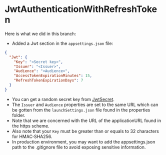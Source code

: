 ﻿# JwtAuthenticationWithRefreshToken

Here is what we did in this branch:

- Added a Jwt section in the `appsettings.json` file:
```json
{
  "Jwt": {
    "Key": "<Secret key>",
    "Issuer": "<Issuer>",
    "Audience": "<Audience>",
    "AccessTokenExpirationMinutes": 15,
    "RefreshTokenExpirationDays": 7
  }
}
```

- You can get a random secret key from [JwtSecret](https://jwtsecret.com/generate).
- The `Issuer` and `Audience` properties are set to the same URL which can be gotten from the `launchSettings.json` file found in the properties folder.
- Note that we are concerned with the URL of the applicationURL found in the https scheme.
- Also note that your `Key` must be greater than or equals to 32 characters for HMAC‑SHA256.
- In production environment, you may want to add the appsettings.json path to the .gitignore file to avoid exposing sensitive information.